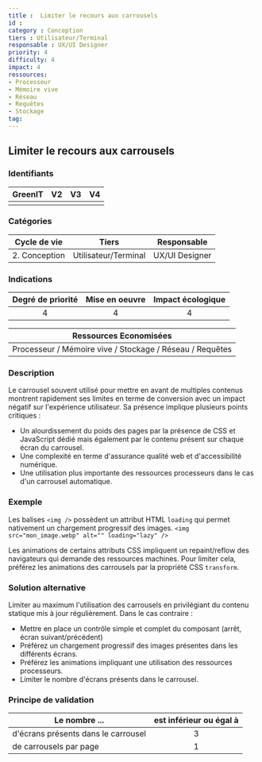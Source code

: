 ```yaml
---
title :  Limiter le recours aux carrousels
id : 
category : Conception
tiers : Utilisateur/Terminal
responsable : UX/UI Designer
priority: 4
difficulty: 4
impact: 4
ressources:
- Processeur
- Mémoire vive
- Réseau
- Requêtes
- Stockage
tag:
---
```


## Limiter le recours aux carrousels

### Identifiants

| GreenIT |  V2  |  V3  |  V4  |
|:-------:|:----:|:----:|:----:|
|      |   |   |      |

### Catégories

| Cycle de vie |  Tiers  |  Responsable  |
|:---------:|:----:|:----:|
| 2. Conception | Utilisateur/Terminal | UX/UI Designer |

### Indications

| Degré de priorité |      Mise en oeuvre       |  Impact écologique    |
|:-------------------:|:-------------------------:|:---------------------:|
| 4 | 4 | 4 |

|Ressources Economisées   |
|:-----------------------: |
| Processeur / Mémoire vive / Stockage / Réseau / Requêtes |

### Description

Le carrousel souvent utilisé pour mettre en avant de multiples contenus montrent rapidement ses limites en terme de conversion avec un impact négatif sur l'expérience utilisateur. Sa présence implique plusieurs points critiques :
- Un alourdissement du poids des pages par la présence de CSS et JavaScript dédié mais également par le contenu présent sur chaque écran du carrousel.
- Une complexité en terme d'assurance qualité web et d'accessibilité numérique.
- Une utilisation plus importante des ressources processeurs dans le cas d'un carrousel automatique.

### Exemple

Les balises `<img />` possèdent un attribut HTML `loading` qui permet nativement un chargement progressif des images.
`<img src="mon_image.webp" alt="" loading="lazy" />`

Les animations de certains attributs CSS impliquent un repaint/reflow des navigateurs qui demande des ressources machines. Pour limiter cela, préférez les animations des carrousels par la propriété CSS `transform`.


### Solution alternative

Limiter au maximum l'utilisation des carrousels en privilégiant du contenu statique mis à jour régulièrement.
Dans le cas contraire :
- Mettre en place un contrôle simple et complet du composant (arrêt, écran suivant/précédent)
- Préférez un chargement progressif des images présentes dans les différents écrans.
- Préférez les animations impliquant une utilisation des ressources processeurs.
- Limiter le nombre d'écrans présents dans le carrousel.

### Principe de validation

| Le nombre ... | est inférieur ou égal à |
| ------------- | :---------------------: |
| d'écrans présents dans le carrousel  | 3 |
| de carrousels par page | 1 |
